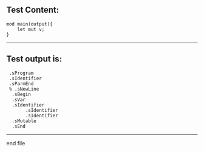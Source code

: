 
Test Content: 
-------------------------
```
mod main(output){
    let mut v;
}
```
------------------------
Test output is: 
-------------------------
```
 .sProgram
 .sIdentifier
 .sParmEnd
 % .sNewLine
  .sBegin
  .sVar
  .sIdentifier
       .sIdentifier
       .sIdentifier
  .sMutable
  .sEnd

```
------------------------

end file
